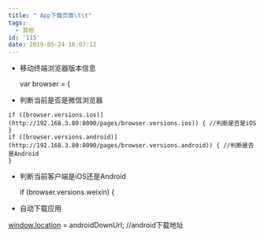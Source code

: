 ```yaml
---
title: " App下载页面\t\t"
tags:
  - 其他
id: '115'
date: 2019-05-24 16:07:12
---
```


*   移动终端浏览器版本信息

    var browser = {

*   判断当前是否是微信浏览器

 `if ([browser.versions.ios)](http://192.168.3.80:8090/pages/browser.versions.ios)) { //判断是否是iOS`  
`}`  
`if ([browser.versions.android)](http://192.168.3.80:8090/pages/browser.versions.android)) { //判断是否是Android`  
`}` 

*   判断当前客户端是iOS还是Android  
    

    if (browser.versions.weixin) {

*   自动下载应用  
    

 [window.location](http://192.168.3.80:8090/pages/window.location) = androidDownUrl; //android下载地址